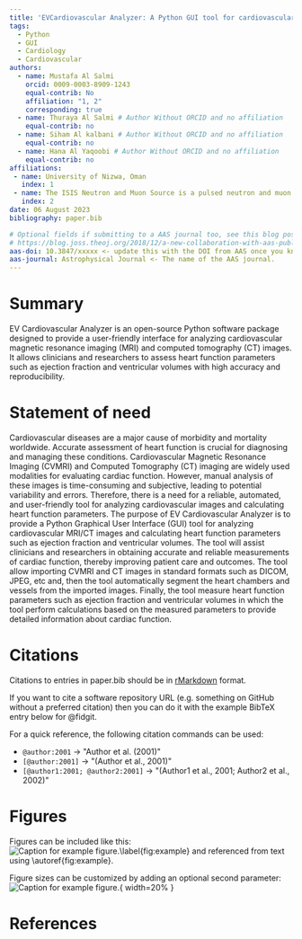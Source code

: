 ```yaml
---
title: 'EVCardiovascular Analyzer: A Python GUI tool for cardiovascular image analysis'
tags:
  - Python
  - GUI
  - Cardiology
  - Cardiovascular 
authors:
  - name: Mustafa Al Salmi
    orcid: 0009-0003-8909-1243
    equal-contrib: No
    affiliation: "1, 2"
    corresponding: true
  - name: Thuraya Al Salmi # Author Without ORCID and no affiliation
    equal-contrib: no 
  - name: Siham Al kalbani # Author Without ORCID and no affiliation
    equal-contrib: no
  - name: Hana Al Yaqoobi # Author Without ORCID and no affiliation
    equal-contrib: no
affiliations:
 - name: University of Nizwa, Oman
   index: 1
 - name: The ISIS Neutron and Muon Source is a pulsed neutron and muon source, UK
   index: 2
date: 06 August 2023
bibliography: paper.bib

# Optional fields if submitting to a AAS journal too, see this blog post:
# https://blog.joss.theoj.org/2018/12/a-new-collaboration-with-aas-publishing
aas-doi: 10.3847/xxxxx <- update this with the DOI from AAS once you know it.
aas-journal: Astrophysical Journal <- The name of the AAS journal.
---
```


# Summary

EV Cardiovascular Analyzer is an open-source Python software package designed to provide a user-friendly interface for analyzing cardiovascular magnetic resonance imaging (MRI) and computed tomography (CT) images. It allows clinicians and researchers to assess heart function parameters such as ejection fraction and ventricular volumes with high accuracy and reproducibility.



# Statement of need

Cardiovascular diseases are a major cause of morbidity and mortality worldwide. Accurate assessment of heart function is crucial for diagnosing and managing these conditions. Cardiovascular Magnetic Resonance Imaging (CVMRI) and Computed Tomography (CT) imaging are widely used modalities for evaluating cardiac function. However, manual analysis of these images is time-consuming and subjective, leading to potential variability and errors. Therefore, there is a need for a reliable, automated, and user-friendly tool for analyzing cardiovascular images and calculating heart function parameters. The purpose of EV Cardiovascular Analyzer is to provide a Python Graphical User Interface (GUI) tool for analyzing cardiovascular MRI/CT images and calculating heart function parameters such as ejection fraction and ventricular volumes. The tool will assist clinicians and researchers in obtaining accurate and reliable measurements of cardiac function, thereby improving patient care and outcomes. The tool allow importing CVMRI and CT images in standard formats such as DICOM, JPEG, etc and, then the tool  automatically segment the heart chambers and vessels from the imported images. Finally, the tool measure heart function parameters such as ejection fraction and  ventricular volumes in which the tool perform calculations based on the measured parameters to provide detailed information about cardiac function.


# Citations

Citations to entries in paper.bib should be in
[rMarkdown](http://rmarkdown.rstudio.com/authoring_bibliographies_and_citations.html)
format.

If you want to cite a software repository URL (e.g. something on GitHub without a preferred
citation) then you can do it with the example BibTeX entry below for @fidgit.

For a quick reference, the following citation commands can be used:
- `@author:2001`  ->  "Author et al. (2001)"
- `[@author:2001]` -> "(Author et al., 2001)"
- `[@author1:2001; @author2:2001]` -> "(Author1 et al., 2001; Author2 et al., 2002)"

# Figures

Figures can be included like this:
![Caption for example figure.\label{fig:example}](figure.png)
and referenced from text using \autoref{fig:example}.

Figure sizes can be customized by adding an optional second parameter:
![Caption for example figure.](figure.png){ width=20% }


# References
